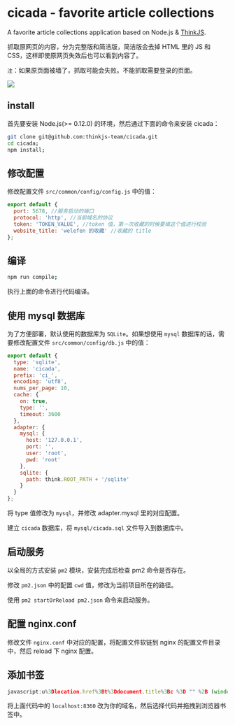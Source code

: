 # cicada - favorite article collections

A favorite article collections application based on Node.js & [ThinkJS](https://github.com/75team/thinkjs).

抓取原网页的内容，分为完整版和简洁版，简洁版会去掉 HTML 里的 JS 和 CSS，这样即使原网页失效后也可以看到内容了。

`注`：如果原页面被墙了，抓取可能会失败。不能抓取需要登录的页面。

![](http://p1.qhimg.com/d/inn/3984d861/11.jpg)

## install

首先要安装 Node.js(>= 0.12.0) 的环境，然后通过下面的命令来安装 cicada：

```sh
git clone git@github.com:thinkjs-team/cicada.git
cd cicada;
npm install;
```

## 修改配置

修改配置文件 `src/common/config/config.js` 中的值：

```js
export default {
  port: 5678, //服务启动的端口
  protocol: 'http', //当前域名的协议
  token: 'TOKEN_VALUE', //token 值，第一次收藏的时候要填这个值进行校验
  website_title: 'welefen 的收藏' //收藏的 title
};
```

## 编译

```sh
npm run compile;
```

执行上面的命令进行代码编译。

## 使用 mysql 数据库

为了方便部署，默认使用的数据库为 `SQLite`。如果想使用 `mysql` 数据库的话，需要修改配置文件 `src/common/config/db.js` 中的值：

```js
export default {
  type: 'sqlite',
  name: 'cicada',
  prefix: 'ci_',
  encoding: 'utf8',
  nums_per_page: 10,
  cache: {
    on: true,
    type: '',
    timeout: 3600
  },
  adapter: {
    mysql: {
      host: '127.0.0.1',
      port: '',
      user: 'root',
      pwd: 'root'
    },
    sqlite: {
      path: think.ROOT_PATH + '/sqlite'
    }
  }
};
```

将 type 值修改为 `mysql`，并修改 adapter.mysql 里的对应配置。

建立 `cicada` 数据库，将 `mysql/cicada.sql` 文件导入到数据库中。


## 启动服务

以全局的方式安装 `pm2` 模块，安装完成后检查 pm2 命令是否存在。

修改 `pm2.json` 中的配置 `cwd` 值，修改为当前项目所在的路径。

使用 `pm2 startOrReload pm2.json` 命令来启动服务。

## 配置 nginx.conf

修改文件 `nginx.conf` 中对应的配置，将配置文件软链到 nginx 的配置文件目录中，然后 reload 下 nginx 配置。

## 添加书签

```js
javascript:u%3Dlocation.href%3Bt%3Ddocument.title%3Bc %3D "" %2B (window.getSelection %3F window.getSelection() %3A document.getSelection %3F document.getSelection() %3A document.selection.createRange().text)%3Bvar url%3D"http%3A%2F%2Flocalhost:5678%2Farticle%2Fadd%3Ftitle%3D"%2BencodeURIComponent(t)%2B"%26url%3D"%2BencodeURIComponent(u)%2B"%26summary%3D"%2BencodeURIComponent(c)%3Bwindow.open(url%2C"_blank"%2C"scrollbars%3Dno%2Cwidth%3D800%2Cheight%3D500%2Cleft%3D75%2Ctop%3D20%2Cstatus%3Dno%2Cresizable%3Dyes")%3B void 0
```

将上面代码中的 `localhost:8360` 改为你的域名，然后选择代码并拖拽到浏览器书签中。


